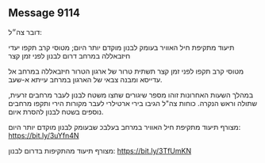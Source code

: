 ## Message 9114

דובר צה״ל:

תיעוד מתקיפת חיל האוויר בעומק לבנון מוקדם יותר היום; מטוסי קרב תקפו יעדי חיזבאללה במרחב דרום לבנון לפני זמן קצר

מטוסי קרב תקפו לפני זמן קצר תשתית טרור של ארגון הטרור חיזבאללה במרחב אל עדייסא ומבנה צבאי של הארגון במרחב עייתא א-שעב.

במהלך השעות האחרונות זוהו מספר שיגורים שחצו משטח לבנון לעבר מרחבים זרעית, שתולה וראש הנקרה.
כוחות צה"ל הגיבו בירי ארטילרי לעבר מקורות הירי ותקפו מרחבים נוספים בשטח לבנון להסרת איום.

מצורף תיעוד מתקיפת חיל האוויר במרחב בעלבכ שבעומק לבנון מוקדם יותר היום: https://bit.ly/3uYfn4N

מצורף תיעוד מהתקיפות בדרום לבנון: https://bit.ly/3TfUmKN

